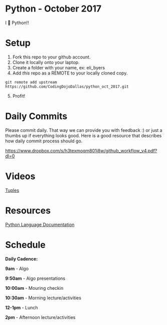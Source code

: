 Python - October 2017
====================
I :snake: Python!!

# Setup
 1. Fork this repo to your github account.
 2. Clone it locally onto your laptop.
 3. Create a folder with your name, ex: eli_byers
 4. Add *this* repo as a REMOTE to your locally cloned copy.
 ```
 git remote add upstream https://github.com/CodingDojoDallas/python_oct_2017.git
 ```
 5. Profit!
 
# Daily Commits

Please commit daily. That way we can provide you with feedback :) or just a thumbs up if everything looks good. Here is a good resource that describes how daily commit process should go.

https://www.dropbox.com/s/h3texmoqm801j8w/github_workflow_v4.pdf?dl=0

# Videos
[Tuples](https://youtu.be/4gZ9j7Sa41A)


# Resources
[Python Language Documentation](https://docs.python.org/2/reference/index.html) <br>


# Schedule

**Daily Cadence:**

**9am** - Algo

**9:50am** - Algo presentations

**10:00am** - Mouring checkin

**10:30am** - Morning lecture/activities

**12-1pm** - Lunch

**2pm** - Afternoon lecture/activities
